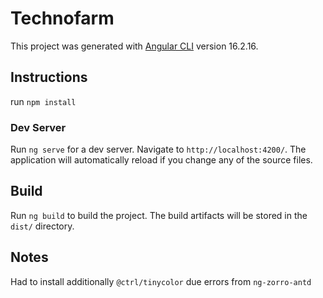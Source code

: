 # Technofarm

This project was generated with [Angular CLI](https://github.com/angular/angular-cli) version 16.2.16.

## Instructions
run `npm install`


### Dev Server

Run `ng serve` for a dev server. Navigate to `http://localhost:4200/`. The application will automatically reload if you change any of the source files.


## Build

Run `ng build` to build the project. The build artifacts will be stored in the `dist/` directory.

## Notes
Had to install additionally `@ctrl/tinycolor` due errors from `ng-zorro-antd`
